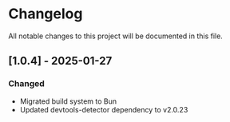 # Changelog

All notable changes to this project will be documented in this file.

## [1.0.4] - 2025-01-27

### Changed

- Migrated build system to Bun
- Updated devtools-detector dependency to v2.0.23
